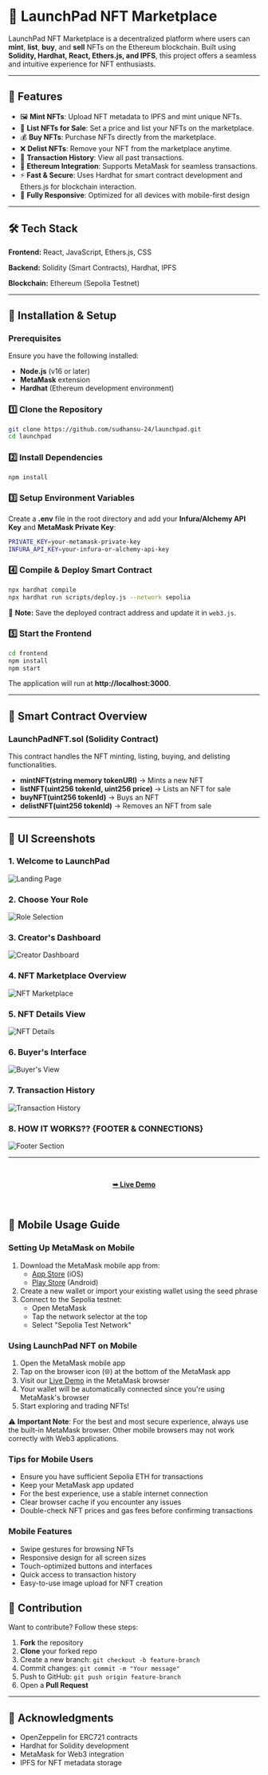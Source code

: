 # 🚀 LaunchPad NFT Marketplace

LaunchPad NFT Marketplace is a decentralized platform where users can **mint**, **list**, **buy**, and **sell** NFTs on the Ethereum blockchain. Built using **Solidity, Hardhat, React, Ethers.js, and IPFS**, this project offers a seamless and intuitive experience for NFT enthusiasts.

---

## 🌟 Features
- 🖼 **Mint NFTs**: Upload NFT metadata to IPFS and mint unique NFTs.
- 📢 **List NFTs for Sale**: Set a price and list your NFTs on the marketplace.
- 💰 **Buy NFTs**: Purchase NFTs directly from the marketplace.
- ❌ **Delist NFTs**: Remove your NFT from the marketplace anytime.
- 📜 **Transaction History**: View all past transactions.
- 🔗 **Ethereum Integration**: Supports MetaMask for seamless transactions.
- ⚡ **Fast & Secure**: Uses Hardhat for smart contract development and Ethers.js for blockchain interaction.
- 📱 **Fully Responsive**: Optimized for all devices with mobile-first design

---

## 🛠 Tech Stack

**Frontend:** React, JavaScript, Ethers.js, CSS

**Backend:** Solidity (Smart Contracts), Hardhat, IPFS

**Blockchain:** Ethereum (Sepolia Testnet)

---

## 🚀 Installation & Setup

### Prerequisites
Ensure you have the following installed:
- **Node.js** (v16 or later)
- **MetaMask** extension
- **Hardhat** (Ethereum development environment)

### 1️⃣ Clone the Repository
```bash
git clone https://github.com/sudhansu-24/launchpad.git
cd launchpad
```

### 2️⃣ Install Dependencies
```bash
npm install
```

### 3️⃣ Setup Environment Variables
Create a **.env** file in the root directory and add your **Infura/Alchemy API Key** and **MetaMask Private Key**:
```bash
PRIVATE_KEY=your-metamask-private-key
INFURA_API_KEY=your-infura-or-alchemy-api-key
```

### 4️⃣ Compile & Deploy Smart Contract
```bash
npx hardhat compile
npx hardhat run scripts/deploy.js --network sepolia
```
📌 **Note:** Save the deployed contract address and update it in `web3.js`.

### 5️⃣ Start the Frontend
```bash
cd frontend
npm install
npm start
```
The application will run at **http://localhost:3000**.

---

## 📜 Smart Contract Overview

### **LaunchPadNFT.sol** (Solidity Contract)
This contract handles the NFT minting, listing, buying, and delisting functionalities.
- **mintNFT(string memory tokenURI)** → Mints a new NFT
- **listNFT(uint256 tokenId, uint256 price)** → Lists an NFT for sale
- **buyNFT(uint256 tokenId)** → Buys an NFT
- **delistNFT(uint256 tokenId)** → Removes an NFT from sale

---

## 🎨 UI Screenshots

### 1. Welcome to LaunchPad 
![Landing Page](frontend/screenshots/1.png)

### 2. Choose Your Role
![Role Selection](frontend/screenshots/2.png)

### 3. Creator's Dashboard
![Creator Dashboard](frontend/screenshots/3.png)

### 4. NFT Marketplace Overview
![NFT Marketplace](frontend/screenshots/4.png)

### 5. NFT Details View
![NFT Details](frontend/screenshots/5.png)

### 6. Buyer's Interface
![Buyer's View](frontend/screenshots/6.png)

### 7. Transaction History
![Transaction History](frontend/screenshots/7.png)

### 8. HOW IT WORKS?? {FOOTER & CONNECTIONS}
![Footer Section](frontend/screenshots/8.png)

---
<div align="center">
  
<br />

  <a href="https://launchpad-nft.vercel.app" target="_blank"><strong>➥ Live Demo</strong></a>

</div>

<br />


## 📱 Mobile Usage Guide

### Setting Up MetaMask on Mobile
1. Download the MetaMask mobile app from:
   - [App Store](https://apps.apple.com/us/app/metamask-blockchain-wallet/id1438144202) (iOS)
   - [Play Store](https://play.google.com/store/apps/details?id=io.metamask) (Android)
2. Create a new wallet or import your existing wallet using the seed phrase
3. Connect to the Sepolia testnet:
   - Open MetaMask
   - Tap the network selector at the top
   - Select "Sepolia Test Network"

### Using LaunchPad NFT on Mobile
1. Open the MetaMask mobile app
2. Tap on the browser icon (🌐) at the bottom of the MetaMask app
3. Visit our [Live Demo](https://launchpad-nft.vercel.app) in the MetaMask browser
4. Your wallet will be automatically connected since you're using MetaMask's browser
5. Start exploring and trading NFTs!

⚠️ **Important Note**: For the best and most secure experience, always use the built-in MetaMask browser. Other mobile browsers may not work correctly with Web3 applications.

### Tips for Mobile Users
- Ensure you have sufficient Sepolia ETH for transactions
- Keep your MetaMask app updated
- For the best experience, use a stable internet connection
- Clear browser cache if you encounter any issues
- Double-check NFT prices and gas fees before confirming transactions

### Mobile Features
- Swipe gestures for browsing NFTs
- Responsive design for all screen sizes
- Touch-optimized buttons and interfaces
- Quick access to transaction history
- Easy-to-use image upload for NFT creation



## 🤝 Contribution
Want to contribute? Follow these steps:
1. **Fork** the repository
2. **Clone** your forked repo
3. Create a new branch: `git checkout -b feature-branch`
4. Commit changes: `git commit -m "Your message"`
5. Push to GitHub: `git push origin feature-branch`
6. Open a **Pull Request**

---

## 🌟 Acknowledgments
- OpenZeppelin for ERC721 contracts
- Hardhat for Solidity development
- MetaMask for Web3 integration
- IPFS for NFT metadata storage
